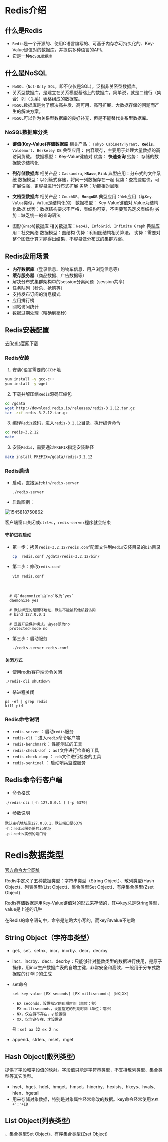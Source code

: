 # Redis介绍

## 什么是Redis

* `Redis`是一个开源的、使用C语言编写的、可基于内存亦可持久化的、Key-Value键值对的数据库，并提供多种语言的API。
* 它是一种`NoSQL数据库`

## 什么是NoSQL

* `NoSQL`（`Not-Only SQL`，即不仅仅是SQL），泛指非关系型数据库。
* 关系型数据库，是建立在关系模型基础上的数据库。简单说，就是二维行（集合）列（关系）表格组成的数据库。
* `NoSQL`数据库是为了解决高并发、高可用、高可扩展、大数据存储的问题而产生的解决方案。
* `NoSQL`可以作为关系型数据库的良好补充，但是不能替代关系型数据库。

### NoSQL数据库分类

* **键值(Key-Value)存储数据库**
相关产品： `Tokyo Cabinet/Tyrant`、**`Redis`**、`Voldemort`、`Berkeley DB`
典型应用： 内容缓存，主要用于处理大量数据的高访问负载。
数据模型： Key-Value键值对
优势： **快速查询**
劣势： 存储的数据缺少结构化

* **列存储数据库**
相关产品：`Cassandra`, **`HBase`**, `Riak`
典型应用：分布式的文件系统
数据模型：以列簇式存储，将同一列数据存在一起
优势：查找速度快，可扩展性强，更容易进行分布式扩展
劣势：功能相对局限

* **文档型数据库**
相关产品：`CouchDB`、**`MongoDB`**
典型应用：`Web`应用（与`Key-Value`类似，`Value`是结构化的）
数据模型： Key-Value键值对,Value为结构化数据
优势：数据结构要求不严格，表结构可变，不需要预先定义表结构
劣势：缺乏统一的查询语法

* 图形(`Graph`)数据库
相关数据库：`Neo4J`、`InfoGrid`、`Infinite Graph`
典型应用：社交网络
数据模型：图结构
优势：利用图结构相关算法。
劣势：需要对整个图做计算才能得出结果，不容易做分布式的集群方案。

## Redis应用场景

* **内存数据库**（登录信息、购物车信息、用户浏览信息等）
* **缓存服务器**（商品数据、广告数据等）
* 解决分布式集群架构中的session分离问题（session共享）
* 任务队列（秒杀、抢购等）
* 支持发布订阅的消息模式
* 应用排行榜
* 网站访问统计
* 数据过期处理（精确到毫秒）



## Redis安装配置

去[Redis官网](http://redis.io/)下载

### Redis安装

1. 安装`C`语言需要的`GCC`环境

```bash
yum install -y gcc-c++   
yum install -y wget
```

2. 下载并解压缩`Redis`源码压缩包

```bash
cd /gdata
wget http://download.redis.io/releases/redis-3.2.12.tar.gz
tar -zxf redis-3.2.12.tar.gz   
```

3. 编译`Redis`源码，进入`redis-3.2.12`目录，执行编译命令

```bash
cd redis-3.2.12
make   
```

3. 安装`Redis`，需要通过`PREFIX`指定安装路径

```bash
make install PREFIX=/gdata/redis-3.2.12   
```

### Redis启动

- 启动，直接运行`bin/redis-server`

  ```
  ./redis-server
  ```

- 启动图例：

![1545818750862](/Java-Learn/doc/images/redis-start.png)           

客户端窗口关闭或`ctrl+c`，`redis-server`程序就会结束

#### 守护进程启动

- 第一步：拷贝`redis-3.2.12/redis.conf`配置文件到`Redis`安装目录的`bin`目录

  ```bash
  cp  redis.conf /gdata/redis-3.2.12/bin/ 
  ```

- 第二步：修改`redis.conf`

  ```bash
  vim redis.conf
  ```

​		

```properties
  # 将`daemonize`由`no`改为`yes`
  daemonize yes
  
  # 默认绑定的是回环地址，默认不能被其他机器访问
  # bind 127.0.0.1
  
  # 是否开启保护模式，由yes该为no
  protected-mode no  
```

- 第三步：启动服务

  ```bash
  ./redis-server redis.conf
  ```

#### 关闭方式

- 使用redis客户端命令关闭

```bash
./redis-cli shutdown
```

- 杀进程关闭

```
ps -ef | grep redis
kill pid
```



### Redis命令说明

- `redis-server` ：启动`redis`服务
- `redis-cli` ：进入`redis`命令客户端
- `redis-benchmark`： 性能测试的工具
- `redis-check-aof` ： `aof`文件进行检查的工具
- `redis-check-dump` ：  `rdb`文件进行检查的工具
- `redis-sentinel` ：  启动哨兵监控服务

## Redis命令行客户端​                                                  

- 命令格式

```bash
./redis-cli [-h 127.0.0.1 ] [-p 6379]
```

- 参数说明

```
默认主机地址是127.0.0.1，默认端口是6379
-h：redis服务器的ip地址
-p：redis实例的端口号
```

# Redis数据类型

[官方命令大全网址](http://www.redis.cn/commands.html)

Redis中定义了五种数据类型：字符串类型（String Object）、散列类型(Hash Object)、列表类型(List Object)、集合类型Set Object)、有序集合类型(Zset Object)

Redis存储数据是用Key-Value键值对的形式来存储的，其中key总是String类型，value是上述的几种

在Redis的命令语句中，命令是忽略大小写的，而key和value不忽略

## String Object（字符串类型）

- get、set、setnx、incr、incrby、decr、decrby
- incr、incrby、decr、decrby：只能够针对整数类型的数据进行使用，是原子操作，用incr生产数据库表的自增主键，非常安全和高效，一般用于分布式数据库的订单ID的生成

- set命令

  ```
  set key value [EX seconds] [PX milliseconds] [NX|XX]
  
  - EX seconds，设置指定的到期时间（单位：秒）
  - PX milliseconds，设置指定的到期时间（单位：毫秒）
  - NX，仅在键不存在，才设置键
  - XX，仅当键存在，才设置键
  
  例：set aa 22 ex 2 nx
  ```

- append、strlen、mset、mget

## Hash Object(散列类型)

提供了字段和字段值的映射。字段值只能是字符串类型，不支持散列类型、集合类型等其它类型。

- hset、hget、hdel、hmget、hmset、hincrby、hexists、hkeys、hvals、hlen、hgetall
- 用来存储对象数据，特别是对象属性经常修改的数据。key命令经常使用`名称+':'+ID`

## List Object(列表类型)







、集合类型Set Object)、有序集合类型(Zset Object)

